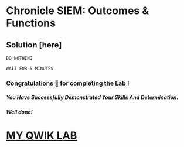 # Chronicle SIEM: Outcomes & Functions

## Solution [here]

```
DO NOTHING

WAIT FOR 5 MINUTES 
```


### Congratulations 🎉 for completing the Lab !

##### *You Have Successfully Demonstrated Your Skills And Determination.*

#### *Well done!*

# [MY QWIK LAB](https://www.youtube.com/@MyQwiklab)
